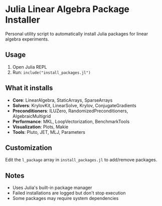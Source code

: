 # Julia Linear Algebra Package Installer

Personal utility script to automatically install Julia packages for linear algebra experiments.

## Usage

1. Open Julia REPL
2. Run: `include("install_packages.jl")`

## What it installs

- **Core**: LinearAlgebra, StaticArrays, SparseArrays
- **Solvers**: KrylovKit, LinearSolve, Krylov, ConjugateGradients
- **Preconditioners**: ILUZero, RandomizedPreconditioners, AlgebraicMultigrid
- **Performance**: MKL, LoopVectorization, BenchmarkTools
- **Visualization**: Plots, Makie
- **Tools**: Pluto, JET, MLJ, Parameters

## Customization

Edit the `l_package` array in `install_packages.jl` to add/remove packages.

## Notes

- Uses Julia's built-in package manager
- Failed installations are logged but don't stop execution
- Some packages may require system dependencies
